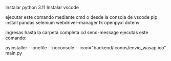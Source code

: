 Instalar python 3.11
Instalar vscode


ejecutar este comando mediante cmd o desde la consola de vscode 
pip install pandas selenium webdriver-manager tk openpyxl dotenv

ingresas hasta la carpeta completa
cd send-message
ejecutas este comando:

pyinstaller --onefile --noconsole --icon="backend/iconos/envio_wasap.ico" main.py